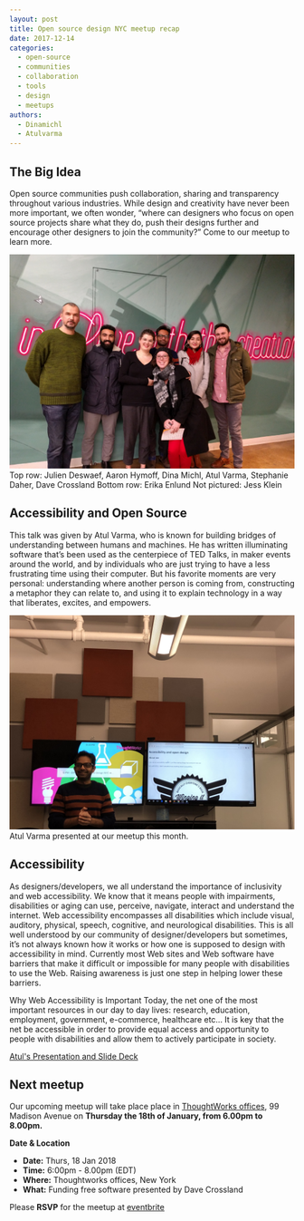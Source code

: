 ```yaml
---
layout: post
title: Open source design NYC meetup recap
date: 2017-12-14
categories:
  - open-source
  - communities
  - collaboration
  - tools
  - design
  - meetups
authors:
  - Dinamichl
  - Atulvarma
---
```


## The Big Idea

Open source communities push collaboration, sharing and transparency throughout various industries. While design and creativity have never been more important, we often wonder, “where can designers who focus on open source projects share what they do, push their designs further and encourage other designers to join the community?” Come to our meetup to learn more.

![nycgroup](/images/IMG_20171214_205528.jpg)
Top row: Julien Deswaef, Aaron Hymoff, Dina Michl, Atul Varma, Stephanie Daher, Dave Crossland
Bottom row: Erika Enlund
Not pictured: Jess Klein

## Accessibility and Open Source

This talk was given by Atul Varma, who is known for building bridges of understanding between humans and machines. He has written illuminating software that’s been used as the centerpiece of TED Talks, in maker events around the world, and by individuals who are just trying to have a less frustrating time using their computer. But his favorite moments are very personal: understanding where another person is coming from, constructing a metaphor they can relate to, and using it to explain technology in a way that liberates, excites, and empowers.

![nycgroup](/images/IMG_0298.jpg)
Atul Varma presented at our meetup this month.

## Accessibility

As designers/developers, we all understand the importance of inclusivity and web accessibility. We know that it means people with impairments, disabilities or aging can use, perceive, navigate, interact and understand the internet. Web accessibility encompasses all disabilities which include visual, auditory, physical, speech, cognitive, and neurological disabilities. This is all well understood by our community of designer/developers but sometimes, it’s not always known how it works or how one is supposed to design with accessibility in mind. Currently most Web sites and Web software have barriers that make it difficult or impossible for many people with disabilities to use the Web. Raising awareness is just one step in helping lower these barriers.

Why Web Accessibility is Important
Today, the net one of the most important resources in our day to day lives: research, education, employment, government, e-commerce, healthcare etc… It is key that the net be accessible in order to provide equal access and opportunity to people with disabilities and allow them to actively participate in society.

[Atul's Presentation and Slide Deck](https://toolness.github.io/open-design-nyc-a11y-preso/)

## Next meetup

Our upcoming meetup will take place place in [ThoughtWorks offices](https://www.google.com/maps/place/ThoughtWorks,+Inc./@40.7446828,-73.9870632,17z/data=!4m5!3m4!1s0x89c259a7c4fab243:0x7a7b1b141a048edf!8m2!3d40.7446828!4d-73.9848745), 99 Madison Avenue on **Thursday the 18th of January, from 6.00pm to 8.00pm.**

**Date & Location**

- **Date:** Thurs, 18 Jan 2018
- **Time:** 6:00pm - 8.00pm (EDT)
- **Where:** Thoughtworks offices, New York
- **What:** Funding free software presented by Dave Crossland

Please **RSVP** for the meetup at [eventbrite](https://www.eventbrite.com/e/open-source-design-meetup-tickets-41882268994)

